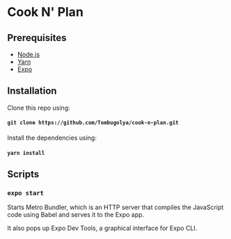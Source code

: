 # Cook N' Plan
## Prerequisites

* [Node.js](https://nodejs.org/en/download/)
* [Yarn](https://classic.yarnpkg.com/en/docs/install/#windows-stable)
* [Expo](https://docs.expo.io/get-started/installation/)


## Installation
Clone this repo using:

#### `git clone https://github.com/Tombugolya/cook-n-plan.git`
Install the dependencies using:

#### `yarn install`


## Scripts
### `expo start`

Starts Metro Bundler, which is an HTTP server that compiles the JavaScript code using Babel and serves it to the Expo app.

It also pops up Expo Dev Tools, a graphical interface for Expo CLI.

